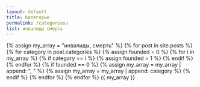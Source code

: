 ```yaml
---
layout: default
title: Категории
permalink: /categories/
list: инвалиды смерть
---
```

{% assign my_array = "инвалиды, смерть" %}
{% for post in site.posts %}
{% for category in post.categories %}
{% assign founded = 0 %}
{% for i in my_array %}
	{% if category == i %}
		{% assign founded = 1 %}
	{% endif %}
{% endfor %}
{% if founded == 0 %}
	{% assign my_array = my_array | append: ", " %}
	{% assign my_array = my_array | append: category %}
{% endif %}
{% endfor %}
{% endfor %}
{{ my_array }}
